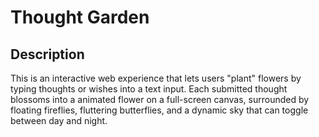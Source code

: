 # Thought Garden

## Description

This is an interactive web experience that lets users "plant" flowers by typing thoughts or wishes into a text input. Each submitted thought blossoms into a animated flower on a full-screen canvas, surrounded by floating fireflies, fluttering butterflies, and a dynamic sky that can toggle between day and night.
